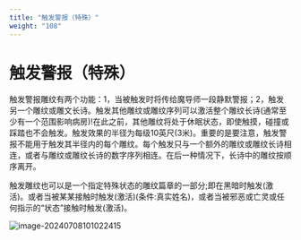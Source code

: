 ```yaml
---
title: "触发警报（特殊）"
weight: "108"
---
```

# 触发警报（特殊）

触发警报雕纹有两个功能：1，当被触发时将传给魔导师一段静默警报；2，触发另一个雕纹或雕文长诗。触发其他雕纹或雕纹序列可以激活整个雕纹长诗(通常至少有一个范围影响病房)!在此之前，其他雕纹将处于休眠状态，即使触摸，碰撞或踩踏也不会触发。触发效果的半径为每级10英尺(3米)。重要的是要注意，触发警报不能用于触发其半径内的每个雕纹。每个触发只与一个额外的雕纹或雕纹长诗相连，或者与雕纹或雕纹长诗的数字序列相连。在后一种情况下，长诗中的雕纹按顺序离开。

触发雕纹也可以是一个指定特殊状态的雕纹篇章的一部分;即在黑暗时触发(激活)。或者当被某某接触时触发(激活)(条件:真实姓名)，或者当被邪恶或亡灵或任何指示的“状态”接触时触发(激活)。

![image-20240708101022415](../assets/image-20240708101022415.webp)